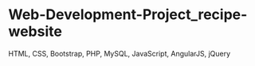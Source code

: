 # Web-Development-Project_recipe-website
HTML, CSS, Bootstrap, PHP, MySQL, JavaScript, AngularJS, jQuery

